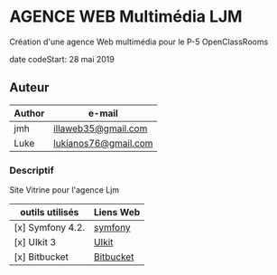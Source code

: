 # AGENCE WEB Multimédia LJM

Création d'une agence Web multimédia pour le P-5 OpenClassRooms

date codeStart: 28 mai 2019

## Auteur

 Author      | e-mail |
| -----------| ----------- |
| jmh        | illaweb35@gmail.com  |
| Luke       | lukianos76@gmail.com |


### Descriptif

Site Vitrine pour l'agence Ljm

outils utilisés | Liens Web|
|---------------|----------|
|  [x] Symfony 4.2. |[symfony](https://symfony.com)|
| [x] UIkit 3 | [UIkit](https://getuikit.com/)|
| [x] Bitbucket |[Bitbucket](https://bitbucket.org)|
